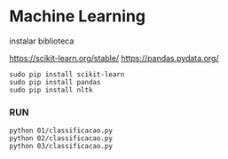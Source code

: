 # Machine Learning

instalar biblioteca 

https://scikit-learn.org/stable/
https://pandas.pydata.org/

```
sudo pip install scikit-learn
sudo pip install pandas
sudo pip install nltk
```

### RUN

```
python 01/classificacao.py
python 02/classificacao.py
python 03/classificacao.py
```